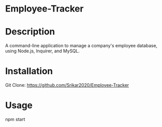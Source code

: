 # Employee-Tracker


# Description 

A command-line application to manage a company's employee database, using Node.js, Inquirer, and MySQL.


# Installation 

Git Clone: https://github.com/Srikar2020/Employee-Tracker


# Usage

npm start 
